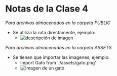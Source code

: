 # Notas de la Clase 4

_Para archivos almacenados en la carpeta PUBLIC_

- Se utiliza la ruta directamente, ejemplo:
  - <img src= "/imagen.png" alt= "descripción de imagen">

_Para archivos almacenados en la carpeta ASSETS_

- Se tienen que importar las imagenes, ejemplo:
  - import Gato from './assets/gato.png'
  - <img src= {Gato} alt= "imagen de un gato">
